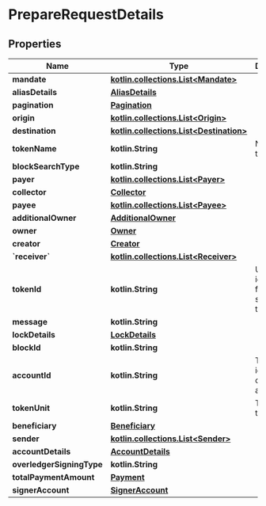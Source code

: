 
# PrepareRequestDetails

## Properties
Name | Type | Description | Notes
------------ | ------------- | ------------- | -------------
**mandate** | [**kotlin.collections.List&lt;Mandate&gt;**](Mandate.md) |  |  [optional]
**aliasDetails** | [**AliasDetails**](AliasDetails.md) |  |  [optional]
**pagination** | [**Pagination**](Pagination.md) |  |  [optional]
**origin** | [**kotlin.collections.List&lt;Origin&gt;**](Origin.md) |  |  [optional]
**destination** | [**kotlin.collections.List&lt;Destination&gt;**](Destination.md) |  |  [optional]
**tokenName** | **kotlin.String** | Name of the token |  [optional]
**blockSearchType** | **kotlin.String** |  |  [optional]
**payer** | [**kotlin.collections.List&lt;Payer&gt;**](Payer.md) |  |  [optional]
**collector** | [**Collector**](Collector.md) |  |  [optional]
**payee** | [**kotlin.collections.List&lt;Payee&gt;**](Payee.md) |  |  [optional]
**additionalOwner** | [**AdditionalOwner**](AdditionalOwner.md) |  |  [optional]
**owner** | [**Owner**](Owner.md) |  |  [optional]
**creator** | [**Creator**](Creator.md) |  |  [optional]
**&#x60;receiver&#x60;** | [**kotlin.collections.List&lt;Receiver&gt;**](Receiver.md) |  |  [optional]
**tokenId** | **kotlin.String** | Unique identifier for the specific token |  [optional]
**message** | **kotlin.String** |  |  [optional]
**lockDetails** | [**LockDetails**](LockDetails.md) |  |  [optional]
**blockId** | **kotlin.String** |  |  [optional]
**accountId** | **kotlin.String** | The unique identifiers of the account |  [optional]
**tokenUnit** | **kotlin.String** | The unit of this token |  [optional]
**beneficiary** | [**Beneficiary**](Beneficiary.md) |  |  [optional]
**sender** | [**kotlin.collections.List&lt;Sender&gt;**](Sender.md) |  |  [optional]
**accountDetails** | [**AccountDetails**](AccountDetails.md) |  |  [optional]
**overledgerSigningType** | **kotlin.String** |  |  [optional]
**totalPaymentAmount** | [**Payment**](Payment.md) |  |  [optional]
**signerAccount** | [**SignerAccount**](SignerAccount.md) |  |  [optional]



